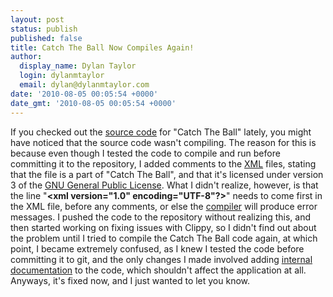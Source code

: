 ```yaml
---
layout: post
status: publish
published: false
title: Catch The Ball Now Compiles Again!
author:
  display_name: Dylan Taylor
  login: dylanmtaylor
  email: dylan@dylanmtaylor.com
date: '2010-08-05 00:05:54 +0000'
date_gmt: '2010-08-05 00:05:54 +0000'
---
```

<p>If you checked out the <a class="zem_slink" title="Source code" rel="wikipedia" href="http://en.wikipedia.org/wiki/Source_code">source code</a> for "Catch The Ball" lately, you might have noticed that the source code wasn't compiling. The reason for this is because even though I tested the code to compile and run before committing it to the repository, I added comments to the <a class="zem_slink" title="XML" rel="wikipedia" href="http://en.wikipedia.org/wiki/XML">XML</a> files, stating that the file is a part of "Catch The Ball", and that it's licensed under version 3 of the <a class="zem_slink" title="GNU General Public License" rel="wikipedia" href="http://en.wikipedia.org/wiki/GNU_General_Public_License">GNU General Public License</a>. What I didn't realize, however, is that the line  "<strong>&lt;xml version="1.0" encoding="UTF-8"?&gt;</strong>" needs to come first in the XML file, before any comments, or else the <a class="zem_slink" title="Compiler" rel="wikipedia" href="http://en.wikipedia.org/wiki/Compiler">compiler</a> will produce error messages. I pushed the code to the repository without realizing this, and then started working on fixing issues with Clippy, so I didn't find out about the problem until I tried to compile the Catch The Ball code again, at which point, I became extremely confused, as I knew I tested the code before committing it to git, and the only changes I made involved adding <a class="zem_slink" title="Internal documentation" rel="wikipedia" href="http://en.wikipedia.org/wiki/Internal_documentation">internal documentation</a> to the code, which shouldn't affect the application at all. Anyways, it's fixed now, and I just wanted to let you know.</p>
